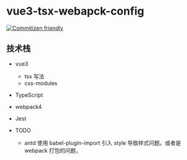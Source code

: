 # vue3-tsx-webapck-config

[![Commitizen friendly](https://img.shields.io/badge/commitizen-friendly-brightgreen.svg)](http://commitizen.github.io/cz-cli/)

## 技术栈

- vue3
  - tsx 写法
  - css-modules
- TypeScript
- webpack4
- Jest

- TODO
  - antd 使用 babel-plugin-import 引入 style 导致样式问题。或者是 webpack 打包的问题，
